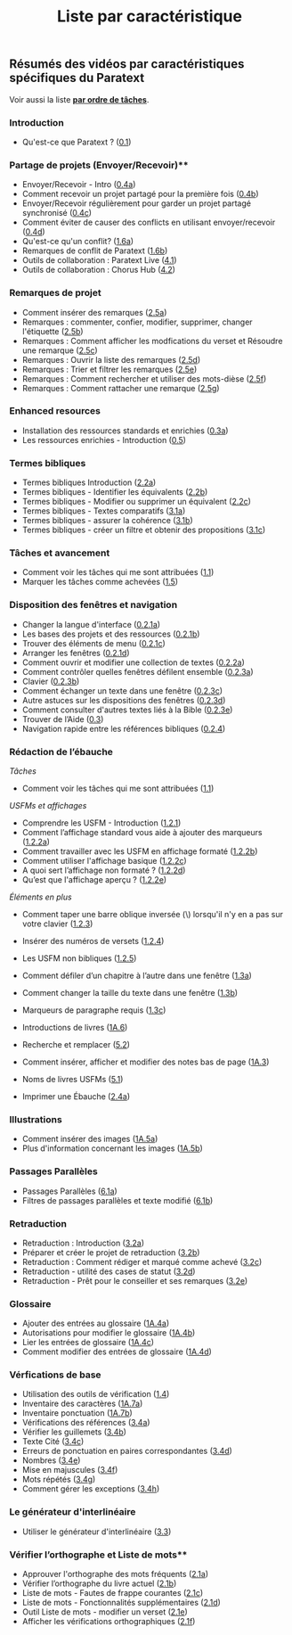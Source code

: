 ﻿---
title: Liste par caractéristique
---

## Résumés des vidéos par caractéristiques spécifiques du Paratext

Voir aussi la liste [**par ordre de tâches**](Overview.md). 

### Introduction  
 
-   Qu'est-ce que Paratext ? ([0.1](01-Introduction/0.1.md))  

### Partage de projets (Envoyer/Recevoir)**     
-  Envoyer/Recevoir - Intro ([0.4a](01-Introduction/0.4.Project-sharing/0.4a.md))  
-  Comment recevoir un projet partagé pour la première fois ([0.4b](01-Introduction/0.4.Project-sharing/0.4b.md))  
-  Envoyer/Recevoir régulièrement pour garder un projet partagé synchronisé ([0.4c](01-Introduction/0.4.Project-sharing/0.4c.md))  
-  Comment éviter de causer des conflicts en utilisant envoyer/recevoir ([0.4d](01-Introduction/0.4.Project-sharing/0.4d.md))  
-  Qu'est-ce qu'un conflit? ([1.6a](01-Introduction/0.4.Project-sharing/1.6a.md))  
-  Remarques de conflit de Paratext ([1.6b](01-Introduction/0.4.Project-sharing/1.6b.md))  
-  Outils de collaboration : Paratext Live ([4.1](05-Stage-4/4.1.md))  
-  Outils de collaboration : Chorus Hub ([4.2](05-Stage-4/4.2.md))  

### Remarques de projet   
-   Comment insérer des remarques ([2.5a](03-Stage-2/2.5.Project-notes/2.5a.md))  
-   Remarques : commenter, confier, modifier, supprimer, changer l'étiquette ([2.5b](03-Stage-2/2.5.Project-notes/2.5b.md))  
-   Remarques : Comment afficher les modfications du verset et Résoudre une remarque ([2.5c](03-Stage-2/2.5.Project-notes/2.5c.md))  
-   Remarques : Ouvrir la liste des remarques ([2.5d](03-Stage-2/2.5.Project-notes/2.5d.md))  
-   Remarques : Trier et filtrer les remarques ([2.5e](03-Stage-2/2.5.Project-notes/2.5e.md))  
-   Remarques : Comment rechercher et utiliser des mots-dièse ([2.5f](03-Stage-2/2.5.Project-notes/2.5f.md))  
-   Remarques : Comment rattacher une remarque ([2.5g](03-Stage-2/2.5.Project-notes/2.5g.md))  


### Enhanced resources   
-  Installation des ressources standards et enrichies  ([0.3a](01-Introduction/0.5.Enhanced-resources/0.3a.md))  
-  Les ressources enrichies - Introduction ([0.5](01-Introduction/0.5.Enhanced-resources/0.5.md))  

### Termes bibliques  
-  Termes bibliques Introduction ([2.2a](03-Stage-2/2.2.Biblical-terms/2.2a.md))  
-  Termes bibliques - Identifier les équivalents ([2.2b](03-Stage-2/2.2.Biblical-terms/2.2b.md))  
-  Termes bibliques - Modifier ou supprimer un équivalent ([2.2c](03-Stage-2/2.2.Biblical-terms/2.2c.md))  
-   Termes bibliques - Textes comparatifs ([3.1a](04-Stage-3/3.1.Biblical-terms/3.1a.md))  
-   Termes bibliques - assurer la cohérence ([3.1b](04-Stage-3/3.1.Biblical-terms/3.1b.md))  
-   Termes bibliques - créer un filtre et obtenir des propositions ([3.1c](04-Stage-3/3.1.Biblical-terms/3.1c.md))  

### Tâches et avancement
- Comment voir les tâches qui me sont attribuées ([1.1](02-Stage-1/1.Drafting-editing/1.1.md))  
-  Marquer les tâches comme achevées ([1.5](02-Stage-1/4.Basic-checks/1.5.md))  

### Disposition des fenêtres et navigation
-   Changer la langue d'interface ([0.2.1a](01-Introduction/0.2.Navigation/0.2.1a.md))  
-  Les bases des projets et des ressources ([0.2.1b](01-Introduction/0.2.Navigation/0.2.1b.md))  
-   Trouver des éléments de menu ([0.2.1c](01-Introduction/0.2.Navigation/0.2.1c.md))  
-  Arranger les fenêtres ([0.2.1d](01-Introduction/0.2.Navigation/0.2.1d.md))  
-  Comment ouvrir et modifier  une collection de textes ([0.2.2a](01-Introduction/0.2.Navigation/0.2.2a.md))  
-  Comment contrôler quelles fenêtres défilent ensemble ([0.2.3a](01-Introduction/0.2.Navigation/0.2.3a.md))  
-  Clavier ([0.2.3b](01-Introduction/0.2.Navigation/0.2.3b.md))  
-  Comment échanger un texte dans une fenêtre ([0.2.3c](01-Introduction/0.2.Navigation/0.2.3c.md))  
-  Autre astuces sur les dispositions des fenêtres ([0.2.3d](01-Introduction/0.2.Navigation/0.2.3d.md))  
-  Comment consulter d'autres textes liés à la Bible ([0.2.3e](01-Introduction/0.2.Navigation/0.2.3e.md))  
-  Trouver de l’Aide ([0.3](01-Introduction/0.2.Navigation/0.3.md))  
-  Navigation rapide entre les références bibliques ([0.2.4](01-Introduction/0.2.Navigation/0.2.4.md))  

### Rédaction de l’ébauche
*Tâches*
- Comment voir les tâches qui me sont attribuées ([1.1](02-Stage-1/1.Drafting-editing/1.1.md))  
 
*USFMs et affichages*    
-  Comprendre les USFM -  Introduction ([1.2.1](02-Stage-1/2.USFM/1.2.1.md))  
-  Comment l’affichage standard vous aide à ajouter des marqueurs ([1.2.2a](02-Stage-1/2.USFM/1.2.2a.md))  
-  Comment travailler avec les USFM en affichage formaté ([1.2.2b](02-Stage-1/2.USFM/1.2.2b.md))  
-  Comment utiliser l'affichage basique ([1.2.2c](02-Stage-1/2.USFM/1.2.2c.md))  
-  A quoi sert l’affichage non formaté ? ([1.2.2d](02-Stage-1/2.USFM/1.2.2d.md))  
-  Qu’est que l'affichage aperçu ? ([1.2.2e](02-Stage-1/2.USFM/1.2.2e.md))  
   
*Éléments en plus*    
-  Comment taper une barre oblique inversée (\\) lorsqu'il n'y en a pas sur votre clavier ([1.2.3](02-Stage-1/1.Drafting-editing/1.2.3.md))  
-  Insérer des numéros de versets ([1.2.4](02-Stage-1/1.Drafting-editing/1.2.4.md))  
-  Les USFM non bibliques ([1.2.5](02-Stage-1/1.Drafting-editing/1.2.5.md))  
-  Comment défiler d’un chapitre à l’autre dans une fenêtre ([1.3a](02-Stage-1/1.Drafting-editing/1.3a.md))  
-  Comment changer la taille du texte dans une fenêtre ([1.3b](02-Stage-1/1.Drafting-editing/1.3b.md))  
-  Marqueurs de paragraphe requis ([1.3c](02-Stage-1/1.Drafting-editing/1.3c.md))  

-  Introductions de livres ([1A.6](02-Stage-1/5.Additional/1A.6.md))  
-  Recherche et remplacer ([5.2](06-Stage-5/5.2.md))  
-  Comment insérer, afficher et modifier des notes bas de page ([1A.3](02-Stage-1/5.Additional/1A.3.md))  

-  Noms de livres USFMs ([5.1](06-Stage-5/5.1.md))  
-  Imprimer une Ébauche ([2.4a](03-Stage-2/2.4a.md))  

### Illustrations
-  Comment insérer des images ([1A.5a](02-Stage-1/5.Additional/1A.5a.md))  
-  Plus d'information concernant les images ([1A.5b](02-Stage-1/5.Additional/1A.5b.md))  


### Passages Parallèles    
-  Passages Parallèles ([6.1a](07-Stage-6/6.1a.md))  
-  Filtres de passages parallèles et texte modifié ([6.1b](07-Stage-6/6.1b.md))  

### Retraduction
-   Retraduction : Introduction ([3.2a](04-Stage-3/3.2.Back-translation/3.2a.md))  
-   Préparer et créer le projet de retraduction ([3.2b](04-Stage-3/3.2.Back-translation/3.2b.md))  
-   Retraduction : Comment rédiger et marqué comme achevé ([3.2c](04-Stage-3/3.2.Back-translation/3.2c.md))  
-   Retraduction - utilité des cases de statut ([3.2d](04-Stage-3/3.2.Back-translation/3.2d.md))  
-   Retraduction - Prêt pour le conseiller et ses remarques ([3.2e](04-Stage-3/3.2.Back-translation/3.2e.md))  
   
### Glossaire
-  Ajouter des entrées au glossaire ([1A.4a](02-Stage-1/5.Additional/1A.4a.md))  
-  Autorisations pour modifier le glossaire ([1A.4b](02-Stage-1/5.Additional/1A.4b.md))  
-  Lier les entrées de glossaire ([1A.4c](02-Stage-1/5.Additional/1A.4c.md))  
-  Comment modifier des entrées de glossaire ([1A.4d](02-Stage-1/5.Additional/1A.4d.md))  

### Vérfications de base   
-  Utilisation des outils de vérification ([1.4](02-Stage-1/4.Basic-checks/1.4.md))  
-  Inventaire des caractères ([1A.7a](02-Stage-1/4.Basic-checks/1A.7a.md))  
-  Inventaire ponctuation ([1A.7b](02-Stage-1/4.Basic-checks/1A.7b.md))  
-   Vérifications des références ([3.4a](04-Stage-3/3.4.Checks/3.4a.md))  
-   Vérifier les guillemets ([3.4b](04-Stage-3/3.4.Checks/3.4b.md))  
-   Texte Cité ([3.4c](04-Stage-3/3.4.Checks/3.4c.md))  
-   Erreurs de ponctuation en paires correspondantes ([3.4d](04-Stage-3/3.4.Checks/3.4d.md))  
-   Nombres ([3.4e](04-Stage-3/3.4.Checks/3.4e.md))  
-   Mise en majuscules ([3.4f](04-Stage-3/3.4.Checks/3.4f.md))  
-   Mots répétés ([3.4g](04-Stage-3/3.4.Checks/3.4g.md))  
-   Comment gérer les exceptions ([3.4h](04-Stage-3/3.4.Checks/3.4h.md))  
  
### Le générateur d'interlinéaire
-   Utiliser le générateur d'interlinéaire ([3.3](04-Stage-3/3.3.Custom-interlinears/3.3.md))  

### Vérifier l’orthographe et Liste de mots**    
-  Approuver l'orthographe des mots fréquents ([2.1a](03-Stage-2/2.1.Spell-check-wordlist/2.1a.md))  
-  Vérifier l’orthographe du livre actuel ([2.1b](03-Stage-2/2.1.Spell-check-wordlist/2.1b.md))  
-  Liste de mots - Fautes de frappe courantes ([2.1c](03-Stage-2/2.1.Spell-check-wordlist/2.1c.md))  
-  Liste de mots - Fonctionnalités supplémentaires ([2.1d](03-Stage-2/2.1.Spell-check-wordlist/2.1d.md))  
-  Outil Liste de mots - modifier un verset ([2.1e](03-Stage-2/2.1.Spell-check-wordlist/2.1e.md))  
-  Afficher les vérifications orthographiques ([2.1f](03-Stage-2/2.1.Spell-check-wordlist/2.1f.md))  
